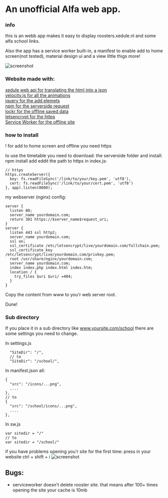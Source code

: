 # An unofficial Alfa web app.

### info
this is an webb app makes it easy to display roosters.xedule.nl and some alfa school links.

Also the app has a service worker built-in, a manifest to enable add to home screen(not tested), material design ui and a view little thigs more!

![screenshot](http://i.imgur.com/7ZhvQQE.png)

### Website made with:
[xedule web api for translating the html into a json](https://github.com/mjarkk/smallprojects/tree/master/xeduleAPI)  
[velocity.js for all the animations](http://velocityjs.org/)  
[jquery for the add elemets](https://jquery.com/)  
[npm for the serverside request](https://www.npmjs.com/)  
[lockr for the offline saved data](https://github.com/tsironis/lockr)  
[letsencrypt for the https](https://letsencrypt.org/)  
[Service Worker for the offline site](https://developers.google.com/web/fundamentals/getting-started/primers/service-workers)  
### how to install

! for add to home screen and offline you need https

to use the timetable you need to download: the serverside folder
and install: npm install
add eddit the path to https in index.js: 
```
// https
https.createServer({
  key: fs.readFileSync('/link/to/your/key.pem', 'utf8'),
  cert: fs.readFileSync('/link/to/your/cert.pem', 'utf8')
}, app).listen(8080);
```

my webserver (nginx) config:

```
server {
  listen 80;
  server_name yourdomain.com;
  return 301 https://$server_name$request_uri;
}
server {
  listen 443 ssl http2;
  server_name yourdomain.com;
  ssl on;
  ssl_certificate /etc/letsencrypt/live/yourdomain.com/fullchain.pem;
  ssl_certificate_key /etc/letsencrypt/live/yourdomain.com/privkey.pem;
  root /usr/share/nginx/yourdomain.com;
  server_name yourdomain.com;
  index index.php index.html index.htm;
  location / {
    try_files $uri $uri/ =404;
  }
}
```

Copy the content from www to you'r web server root.

Dune!

### Sub directory
If you place it in a sub directory like www.yoursite.com/school there are some settings you need to change.

In settings.js
```
  "SiteDir": "/",
  // to
  "SiteDir": "/school/",
```
In manifest.json all:
```
{
  "src": "/icons/...png",
  ....
},
// to
{
  "src": "/school/icons/...png",
  ....
},
```
In sw.js
```
var sitedir = "/"
// to
var sitedir = "/school/"
```

if you have problems opening you'r site for the first time:
press in your website ctrl + shift + i
![screenshot](http://i.imgur.com/wwSBQzN.png)

## Bugs:
- serviceworker doesn't delete rooster site. that means after 100+ times opening the site your cache is 10mb
